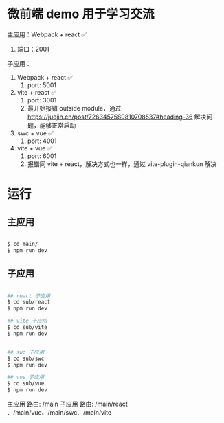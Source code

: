 # 微前端 demo 用于学习交流

主应用：Webpack + react ✅
  1. 端口：2001

子应用：

  1. Webpack + react ✅
     1. port: 5001
  2. vite + react ✅
     1. port: 3001
     2. 最开始报错 outside module，通过 https://juejin.cn/post/7263457589810708537#heading-36 解决问题，能够正常启动
  3. swc + vue ✅
     1. port: 4001
  5. vite + vue ✅
     1. port: 6001
     2. 报错同 vite + react，解决方式也一样，通过 vite-plugin-qiankun 解决


# 运行

## 主应用

```bash

$ cd main/
$ npm run dev

```

## 子应用

```bash

## react 子应用
$ cd sub/react
$ npm run dev

## vite 子应用
$ cd sub/vite
$ npm run dev


## swc 子应用
$ cd sub/swc
$ npm run dev

## vue 子应用
$ cd sub/vue
$ npm run dev

```

主应用 路由: /main
子应用 路由: /main/react 、/main/vue、/main/swc、/main/vite
